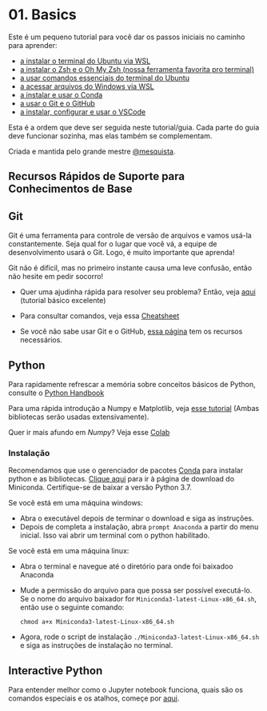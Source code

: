 # 01. Basics

Este é um pequeno tutorial para você dar os passos iniciais no caminho para aprender:
  - [a instalar o terminal do Ubuntu via WSL](./01_WSL.md)
  - [a instalar o Zsh e o Oh My Zsh (nossa ferramenta favorita pro terminal)](./02_zsh.md)
  - [a usar comandos essenciais do terminal do Ubuntu](03_terminal.md)
  - [a acessar arquivos do Windows via WSL](04_arquivos_wsl)
  - [a instalar e usar o Conda](05_conda.md)
  - [a usar o Git e o GitHub](06_git.md)
  - [a instalar, configurar e usar o VSCode](07_vscode.md)

Esta é a ordem que deve ser seguida neste tutorial/guia. Cada parte do guia deve funcionar sozinha, mas elas também se complementam. 

Criada e mantida pelo grande mestre [@mesquista](http://github.com/mesquita).


## Recursos Rápidos de Suporte para Conhecimentos de Base

## Git

Git é uma ferramenta para controle de versão de arquivos e vamos usá-la constantemente. Seja qual for o lugar que você vá, a equipe de desenvolvimento usará o Git. Logo, é muito importante que aprenda!

Git não é difícil, mas no primeiro instante causa uma leve confusão, então não hesite em pedir socorro!

- Quer uma ajudinha rápida para resolver seu problema? Então, veja [aqui](https://rogerdudler.github.io/git-guide/) (tutorial básico excelente)

- Para consultar comandos, veja essa [Cheatsheet](https://github.github.com/training-kit/downloads/pt_BR/github-git-cheat-sheet/)

- Se você não sabe usar Git e o GitHub, [essa página](https://try.github.io/) tem os recursos necessários.

## Python

Para rapidamente refrescar a memória sobre conceitos básicos de Python, consulte o
[Python Handbook](https://anandologdy.com/python-practice-book)

Para uma rápida introdução a Numpy e Matplotlib, veja [esse tutorial](http://cs231n.github.io/python-numpy-tutorial/) (Ambas bibliotecas serão usadas extensivamente).

Quer ir mais afundo em _Numpy_? Veja esse [Colab](https://colab.research.google.com/github/jakevdp/PythonDataScienceHandbook/blob/master/notebooks/02.00-Introduction-to-NumPy.ipynb)

### Instalação

Recomendamos que use o gerenciador de pacotes [Conda](https://docs.conda.io/) para instalar python e as bibliotecas. [Clique aqui](https://docs.conda.io/en/latest/miniconda.html) para ir à página de download do Miniconda. Certifique-se de baixar a versão Python 3.7.

Se você está em uma máquina windows:

- Abra o executável depois de terminar o download e siga as instruções.
- Depois de completa a instalação, abra `prompt Anaconda` a partir do menu inicial. Isso vai abrir um terminal com o python habilitado.

Se você está em uma máquina linux:

- Abra o terminal e navegue até o diretório para onde foi baixadoo Anaconda

- Mude a permissão do arquivo para que possa ser possível executá-lo. Se o nome do arquivo baixador for `Miniconda3-latest-Linux-x86_64.sh`, então use o seguinte comando:

  `chmod a+x Miniconda3-latest-Linux-x86_64.sh`

- Agora, rode o script de instalação `./Miniconda3-latest-Linux-x86_64.sh` e siga as instruções de instalação no terminal.

## Interactive Python

Para entender melhor como o Jupyter notebook funciona, quais são os comandos especiais e os atalhos, começe por [aqui](https://colab.research.google.com/github/jakevdp/PythonDataScienceHandbook/blob/master/notebooks/01.00-IPython-Beyond-Normal-Python.ipynb#scrollTo=qPlt8_Btyemw).
